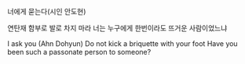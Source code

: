 너에게 묻는다(시인 안도현)

연탄재 함부로 발로 차지 마라
너는 누구에게 한번이라도 뜨거운 사람이었느냐

I ask you (Ahn Dohyun)
Do not kick a briquette with your foot
Have you been such a passonate person to someone?
